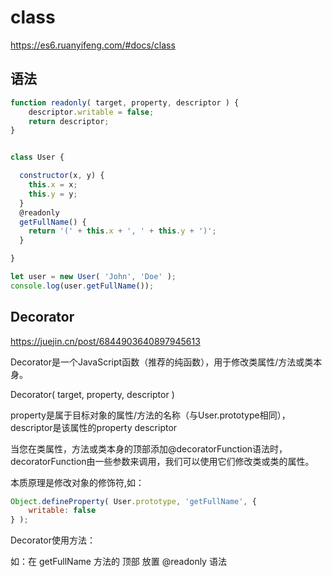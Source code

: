 # class

<https://es6.ruanyifeng.com/#docs/class>

## 语法

```js
function readonly( target, property, descriptor ) {
    descriptor.writable = false;
    return descriptor;
}


class User {

  constructor(x, y) {
    this.x = x;
    this.y = y;
  }
  @readonly
  getFullName() {
    return '(' + this.x + ', ' + this.y + ')';
  }

}

let user = new User( 'John', 'Doe' );
console.log(user.getFullName());
```

## Decorator

<https://juejin.cn/post/6844903640897945613>

Decorator是一个JavaScript函数（推荐的纯函数），用于修改类属性/方法或类本身。

Decorator( target, property, descriptor )

property是属于目标对象的属性/方法的名称（与User.prototype相同），descriptor是该属性的property descriptor

当您在类属性，方法或类本身的顶部添加@decoratorFunction语法时，decoratorFunction由一些参数来调用，我们可以使用它们修改类或类的属性。

本质原理是修改对象的修饰符,如：

```js
Object.defineProperty( User.prototype, 'getFullName', {
    writable: false
} );
```

Decorator使用方法：

如：在 getFullName 方法的 顶部 放置 @readonly 语法
